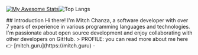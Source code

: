 <div style="display:flex">
  
[![My Awesome Stats](https://awesome-github-stats.azurewebsites.net/user-stats/mitch1009)](https://git.io/awesome-stats-card)

![Top Langs](github-readme-stats-ten-rust-77.vercel.app/api/top-langs/?username=mitch1009&hide_progress=false)
</div>
## Introduction
Hi there! I'm Mitch Chanza, a software developer with over 7 years of experience in various programming languages and technologies. I'm passionate about open source development and enjoy collaborating with other developers on GitHub.
> PROFILE: you can read more about me here 👉 [mitch.guru](https://mitch.guru) - 
